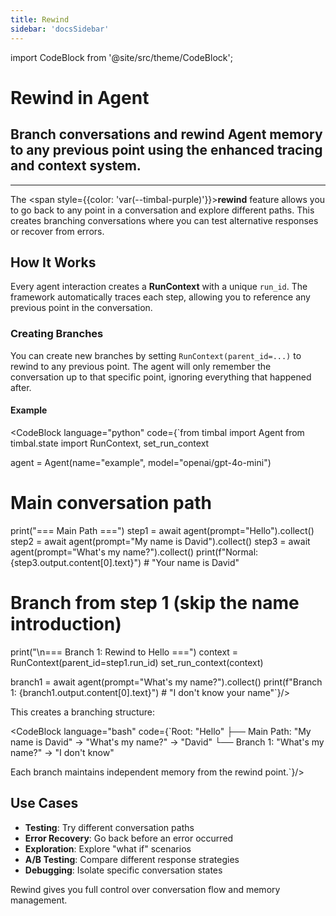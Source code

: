```yaml
---
title: Rewind
sidebar: 'docsSidebar'
---
```

import CodeBlock from '@site/src/theme/CodeBlock';

# Rewind in Agent

<h2 className="subtitle" style={{marginTop: '-17px', fontSize: '1.1rem', fontWeight: 'normal'}}>
Branch conversations and rewind Agent memory to any previous point using the enhanced tracing and context system.
</h2>

---

The <span style={{color: 'var(--timbal-purple)'}}><strong>rewind</strong></span> feature allows you to go back to any point in a conversation and explore different paths. This creates branching conversations where you can test alternative responses or recover from errors.

## How It Works

Every agent interaction creates a **RunContext** with a unique `run_id`. The framework automatically traces each step, allowing you to reference any previous point in the conversation.

### Creating Branches

You can create new branches by setting `RunContext(parent_id=...)` to rewind to any previous point. The agent will only remember the conversation up to that specific point, ignoring everything that happened after.

#### Example

<CodeBlock language="python" code={`from timbal import Agent
from timbal.state import RunContext, set_run_context

agent = Agent(name="example", model="openai/gpt-4o-mini")

# Main conversation path
print("=== Main Path ===")
step1 = await agent(prompt="Hello").collect()
step2 = await agent(prompt="My name is David").collect() 
step3 = await agent(prompt="What's my name?").collect()
print(f"Normal: {step3.output.content[0].text}")  # "Your name is David"

# Branch from step 1 (skip the name introduction)
print("\\n=== Branch 1: Rewind to Hello ===")
context = RunContext(parent_id=step1.run_id)
set_run_context(context)

branch1 = await agent(prompt="What's my name?").collect()
print(f"Branch 1: {branch1.output.content[0].text}")  # "I don't know your name"`}/>

This creates a branching structure:

<CodeBlock language="bash" code={`Root: "Hello"
├── Main Path: "My name is David" → "What's my name?" → "David"
└── Branch 1: "What's my name?" → "I don't know"  

Each branch maintains independent memory from the rewind point.`}/>

## Use Cases

- **Testing**: Try different conversation paths
- **Error Recovery**: Go back before an error occurred  
- **Exploration**: Explore "what if" scenarios
- **A/B Testing**: Compare different response strategies
- **Debugging**: Isolate specific conversation states

Rewind gives you full control over conversation flow and memory management.